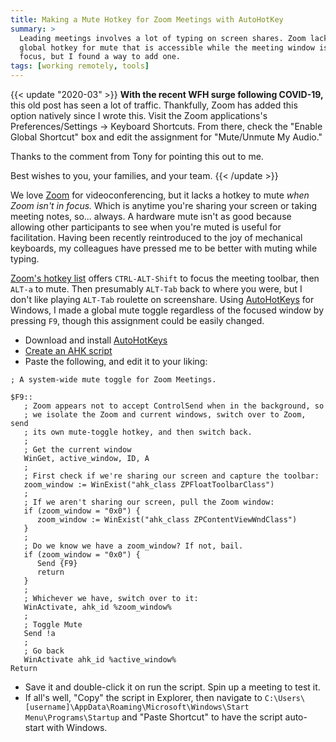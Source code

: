 ```yaml
---
title: Making a Mute Hotkey for Zoom Meetings with AutoHotKey
summary: >
  Leading meetings involves a lot of typing on screen shares. Zoom lacks a
  global hotkey for mute that is accessible while the meeting window is not in
  focus, but I found a way to add one.
tags: [working remotely, tools]
---
```


{{< update "2020-03" >}}
**With the recent WFH surge following COVID-19,** this old post has seen a lot
of traffic. Thankfully, Zoom has added this option natively since I wrote this.
Visit the Zoom applications's Preferences/Settings &rarr; Keyboard Shortcuts.
From there, check the "Enable Global Shortcut" box and edit the assignment
for "Mute/Unmute My Audio."

Thanks to the comment from Tony for pointing this out to me.

Best wishes to you, your families, and your team.
{{< /update >}}

We love [Zoom](https://zoom.us) for videoconferencing, but it lacks a hotkey to
mute _when Zoom isn't in focus._ Which is anytime you're sharing your screen or
taking meeting notes, so... always. A hardware mute isn't as good because
allowing other participants to see when you're muted is useful for facilitation.
Having been recently reintroduced to the joy of mechanical keyboards, my
colleagues have pressed me to be better with muting while typing.

[Zoom's hotkey list](https://support.zoom.us/hc/en-us/articles/205683899-Hot-Keys-and-Keyboard-for-Zoom)
offers `CTRL-ALT-Shift` to focus the meeting toolbar, then `ALT-a` to mute. Then
presumably `ALT-Tab` back to where you were, but I don't like playing `ALT-Tab`
roulette on screenshare. Using [AutoHotKeys](https://autohotkey.com/) for
Windows, I made a global mute toggle regardless of the focused window by
pressing `F9`, though this assignment could be easily changed.

- Download and install [AutoHotKeys](https://autohotkey.com/)
- [Create an AHK script](https://autohotkey.com/docs/Tutorial.htm#s12)
- Paste the following, and edit it to your liking:

```
; A system-wide mute toggle for Zoom Meetings.

$F9::
   ; Zoom appears not to accept ControlSend when in the background, so
   ; we isolate the Zoom and current windows, switch over to Zoom, send
   ; its own mute-toggle hotkey, and then switch back.
   ;
   ; Get the current window
   WinGet, active_window, ID, A
   ;
   ; First check if we're sharing our screen and capture the toolbar:
   zoom_window := WinExist("ahk_class ZPFloatToolbarClass")
   ;
   ; If we aren't sharing our screen, pull the Zoom window:
   if (zoom_window = "0x0") {
      zoom_window := WinExist("ahk_class ZPContentViewWndClass")
   }
   ;
   ; Do we know we have a zoom_window? If not, bail.
   if (zoom_window = "0x0") {
      Send {F9}
      return
   }
   ;
   ; Whichever we have, switch over to it:
   WinActivate, ahk_id %zoom_window%
   ;
   ; Toggle Mute
   Send !a
   ;
   ; Go back
   WinActivate ahk_id %active_window%
Return
```

- Save it and double-click it on run the script. Spin up a meeting to test it.
- If all's well, "Copy" the script in Explorer, then navigate to
  `C:\Users\[username]\AppData\Roaming\Microsoft\Windows\Start Menu\Programs\Startup`
  and "Paste Shortcut" to have the script auto-start with Windows.

